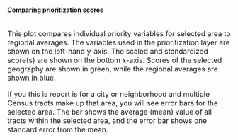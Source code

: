 
#### Comparing prioritization scores

<br>
<section style="font-size: 12pt; text-align: left">
This plot compares individual priority variables for selected area to
regional averages. The variables used in the prioritization layer are
shown on the left-hand y-axis. The scaled and standardized score(s) are
shown on the bottom x-axis. Scores of the selected geography are shown
in green, while the regional averages are shown in blue.
</section>
<br>
<section style="font-size: 12pt; text-align: left">
If you this is report is for a city or neighborhood and multiple Census
tracts make up that area, you will see error bars for the selected area.
The bar shows the average (mean) value of all tracts within the selected
area, and the error bar shows one standard error from the mean.
</section>
